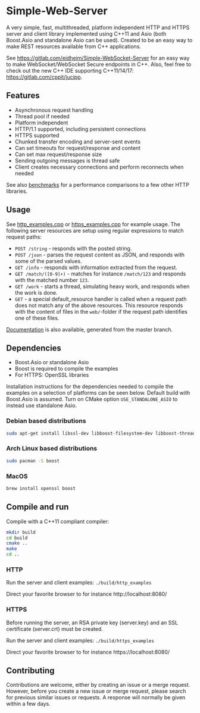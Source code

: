 # Simple-Web-Server

A very simple, fast, multithreaded, platform independent HTTP and HTTPS server and client library implemented using C++11 and Asio (both Boost.Asio and standalone Asio can be used). Created to be an easy way to make REST resources available from C++ applications. 

See https://gitlab.com/eidheim/Simple-WebSocket-Server for an easy way to make WebSocket/WebSocket Secure endpoints in C++. Also, feel free to check out the new C++ IDE supporting C++11/14/17: https://gitlab.com/cppit/jucipp. 

## Features

* Asynchronous request handling
* Thread pool if needed
* Platform independent
* HTTP/1.1 supported, including persistent connections
* HTTPS supported
* Chunked transfer encoding and server-sent events
* Can set timeouts for request/response and content
* Can set max request/response size
* Sending outgoing messages is thread safe
* Client creates necessary connections and perform reconnects when needed

See also [benchmarks](https://gitlab.com/eidheim/Simple-Web-Server/blob/master/docs/benchmarks.md) for a performance comparisons to a few other HTTP libraries.

## Usage

See [http_examples.cpp](https://gitlab.com/eidheim/Simple-Web-Server/blob/master/http_examples.cpp) or
[https_examples.cpp](https://gitlab.com/eidheim/Simple-Web-Server/blob/master/https_examples.cpp) for example usage.
The following server resources are setup using regular expressions to match request paths:
* `POST /string` - responds with the posted string.
* `POST /json` - parses the request content as JSON, and responds with some of the parsed values.
* `GET /info` - responds with information extracted from the request.
* `GET /match/([0-9]+)` - matches for instance `/match/123` and responds with the matched number `123`.
* `GET /work` - starts a thread, simulating heavy work, and responds when the work is done.
* `GET` - a special default_resource handler is called when a request path does not match any of the above resources.
This resource responds with the content of files in the `web/`-folder if the request path identifies one of these files.

[Documentation](https://eidheim.gitlab.io/Simple-Web-Server/annotated.html) is also available, generated from the master branch.

## Dependencies

* Boost.Asio or standalone Asio
* Boost is required to compile the examples
* For HTTPS: OpenSSL libraries

Installation instructions for the dependencies needed to compile the examples on a selection of platforms can be seen below.
Default build with Boost.Asio is assumed. Turn on CMake option `USE_STANDALONE_ASIO` to instead use standalone Asio.

### Debian based distributions

```sh
sudo apt-get install libssl-dev libboost-filesystem-dev libboost-thread-dev
```

### Arch Linux based distributions

```sh
sudo pacman -S boost
```

### MacOS

```sh
brew install openssl boost
```

## Compile and run

Compile with a C++11 compliant compiler:
```sh
mkdir build
cd build
cmake ..
make
cd ..
```

### HTTP

Run the server and client examples: `./build/http_examples`

Direct your favorite browser to for instance http://localhost:8080/

### HTTPS

Before running the server, an RSA private key (server.key) and an SSL certificate (server.crt) must be created.

Run the server and client examples: `./build/https_examples`

Direct your favorite browser to for instance https://localhost:8080/

## Contributing

Contributions are welcome, either by creating an issue or a merge request.
However, before you create a new issue or merge request, please search for previous similar issues or requests.
A response will normally be given within a few days.
